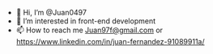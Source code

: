- 👋 Hi, I’m @Juan0497
- 👀 I’m interested in front-end development
- 📫 How to reach me Juan97f@gmail.com or https://www.linkedin.com/in/juan-fernandez-91089911a/ 
<!---
Juan0497/Juan0497 is a ✨ special ✨ repository because its `README.md` (this file) appears on your GitHub profile.
You can click the Preview link to take a look at your changes.
--->
